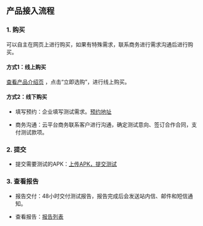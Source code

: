## 产品接入流程


### 1. 购买

可以自主在网页上进行购买，如果有特殊需求，联系商务进行需求沟通后进行购买。

#### 方式1：线上购买
<a targert="_blank" href="http://tcecqpoc.fsphere.cn/product/ect">查看产品介绍页</a>  ，点击“立即选购”，进行线上购买。

#### 方式2：线下购买
- 填写预约：企业填写测试需求。<a targert="_blank" href="http://console.tce.fsphere.cn/debug_http/wetest/expert/reserve">预约地址</a>

- 商务沟通：云平台商务联系客户进行沟通，确定测试意向、签订合作合同，支付测试款项。


### 2. 提交

- 提交需要测试的APK：<a targert="_blank" href="http://console.tce.fsphere.cn/wetest/expert/submit">上传APK，提交测试</a>  


### 3. 查看报告

- 报告交付：48小时交付测试报告，报告完成后会发送站内信、邮件和短信通知。

- 查看报告：<a targert="_blank" href="http://console.tce.fsphere.cn/debug_http/wetest/report/expert">报告列表</a>  

